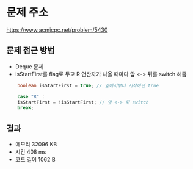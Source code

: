 # 문제 주소
https://www.acmicpc.net/problem/5430

## 문제 접근 방법
* Deque 문제
* isStartFirst를 flag로 두고 R 연산자가 나올 때마다 앞 <-> 뒤를 switch 해줌
```java
    boolean isStartFirst = true; // 앞에서부터 시작하면 true
```

```java
    case "R" :
    isStartFirst = !isStartFirst; // 앞 <-> 뒤 switch
    break;
```

## 결과
- 메모리 32096 KB
- 시간 408 ms
- 코드 길이 1062 B
